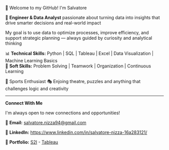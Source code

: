👋 Welcome to my GitHub! I'm Salvatore

🎯 **Engineer & Data Analyst** passionate about turning data into insights that drive smarter decisions and real-world impact

My goal is to use data to optimize processes, improve efficiency, and support strategic planning — always guided by curiosity and analytical thinking

📊 **Technical Skills:** Python | SQL | Tableau | Excel | Data Visualization | Machine Learning Basics  
🧠 **Soft Skills:** Problem Solving | Teamwork | Organization | Continuous Learning  

🏅 Sports Enthusiast 🎭 Enjoing theatre, puzzles and anything that challenges logic and creativity

---------------------------------------------------------------------------------------------------------------------------------------------------------

**Connect With Me**

I'm always open to new connections and opportunities!

📧 **Email:** salvatore.nizza94@gmail.com

🔗 **LinkedIn:** https://www.linkedin.com/in/salvatore-nizza-16a283121/

🚀 **Portfolio:** [S2I](https://account.start2impact.it/profile/salvatote-nizza) - [Tableau](https://public.tableau.com/app/profile/salvatore5326/vizzes)

<!---
Salvatore-Nizza/Salvatore-Nizza is a ✨ special ✨ repository because its `README.md` (this file) appears on your GitHub profile.
You can click the Preview link to take a look at your changes.
--->
